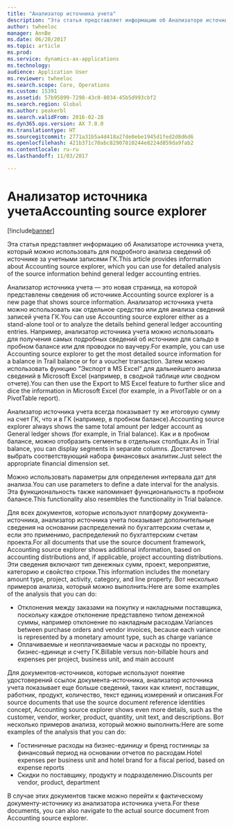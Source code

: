 ```yaml
---
title: "Анализатор источника учета"
description: "Эта статья представляет информацию об Анализаторе источника учета, который можно использовать для подробного анализа сведений об источнике за учетными записями ГК."
author: twheeloc
manager: AnnBe
ms.date: 06/20/2017
ms.topic: article
ms.prod: 
ms.service: dynamics-ax-applications
ms.technology: 
audience: Application User
ms.reviewer: twheeloc
ms.search.scope: Core, Operations
ms.custom: 15391
ms.assetid: 57b95899-7298-43c0-8034-45b5d993cbf2
ms.search.region: Global
ms.author: peakerbl
ms.search.validFrom: 2016-02-28
ms.dyn365.ops.version: AX 7.0.0
ms.translationtype: HT
ms.sourcegitcommit: 2771a31b5a4d418a27de0ebe1945d1fed2d8d6d6
ms.openlocfilehash: 421b371c70abc82907810244e8224d859da9fab2
ms.contentlocale: ru-ru
ms.lasthandoff: 11/03/2017

---
```


# <a name="accounting-source-explorer"></a><span data-ttu-id="4354b-103">Анализатор источника учета</span><span class="sxs-lookup"><span data-stu-id="4354b-103">Accounting source explorer</span></span>

[!include[banner](../includes/banner.md)]


<span data-ttu-id="4354b-104">Эта статья представляет информацию об Анализаторе источника учета, который можно использовать для подробного анализа сведений об источнике за учетными записями ГК.</span><span class="sxs-lookup"><span data-stu-id="4354b-104">This article provides information about Accounting source explorer, which you can use for detailed analysis of the source information behind general ledger accounting entries.</span></span>

<span data-ttu-id="4354b-105">Анализатор источника учета — это новая страница, на которой представлены сведения об источнике.</span><span class="sxs-lookup"><span data-stu-id="4354b-105">Accounting source explorer is a new page that shows source information.</span></span> <span data-ttu-id="4354b-106">Анализатор источника учета можно использовать как отдельное средство или для анализа сведений записей учета ГК.</span><span class="sxs-lookup"><span data-stu-id="4354b-106">You can use Accounting source explorer either as a stand-alone tool or to analyze the details behind general ledger accounting entries.</span></span> <span data-ttu-id="4354b-107">Например, анализатор источника учета можно использовать для получения самых подробных сведений об источнике для сальдо в пробном балансе или для проводки по ваучеру.</span><span class="sxs-lookup"><span data-stu-id="4354b-107">For example, you can use Accounting source explorer to get the most detailed source information for a balance in Trail balance or for a voucher transaction.</span></span> <span data-ttu-id="4354b-108">Затем можно использовать функцию "Экспорт в MS Excel" для дальнейшего анализа сведений в Microsoft Excel (например, в сводной таблице или сводном отчете).</span><span class="sxs-lookup"><span data-stu-id="4354b-108">You can then use the Export to MS Excel feature to further slice and dice the information in Microsoft Excel (for example, in a PivotTable or on a PivotTable report).</span></span>

<span data-ttu-id="4354b-109">Анализатор источника учета всегда показывает ту же итоговую сумму на счет ГК, что и в ГК (например, в пробном балансе).</span><span class="sxs-lookup"><span data-stu-id="4354b-109">Accounting source explorer always shows the same total amount per ledger account as General ledger shows (for example, in Trial balance).</span></span> <span data-ttu-id="4354b-110">Как и в пробном балансе, можно отобразить сегменты в отдельных столбцах.</span><span class="sxs-lookup"><span data-stu-id="4354b-110">As in Trial balance, you can display segments in separate columns.</span></span> <span data-ttu-id="4354b-111">Достаточно выбрать соответствующий набора финансовых аналитик.</span><span class="sxs-lookup"><span data-stu-id="4354b-111">Just select the appropriate financial dimension set.</span></span> 

<span data-ttu-id="4354b-112">Можно использовать параметры для определения интервала дат для анализа.</span><span class="sxs-lookup"><span data-stu-id="4354b-112">You can use parameters to define a date interval for the analysis.</span></span> <span data-ttu-id="4354b-113">Эта функциональность также напоминает функциональность в пробном балансе.</span><span class="sxs-lookup"><span data-stu-id="4354b-113">This functionality also resembles the functionality in Trial balance.</span></span>

<span data-ttu-id="4354b-114">Для всех документов, которые используют платформу документа-источника, анализатор источника учета показывает дополнительные сведения на основании распределений по бухгалтерским счетам и, если это применимо, распределений по бухгалтерским счетам проекта.</span><span class="sxs-lookup"><span data-stu-id="4354b-114">For all documents that use the source document framework, Accounting source explorer shows additional information, based on accounting distributions and, if applicable, project accounting distributions.</span></span> <span data-ttu-id="4354b-115">Эти сведения включают тип денежных сумм, проект, мероприятие, категорию и свойство строки.</span><span class="sxs-lookup"><span data-stu-id="4354b-115">This information includes the monetary amount type, project, activity, category, and line property.</span></span> <span data-ttu-id="4354b-116">Вот несколько примеров анализа, который можно выполнить:</span><span class="sxs-lookup"><span data-stu-id="4354b-116">Here are some examples of the analysis that you can do:</span></span>

-   <span data-ttu-id="4354b-117">Отклонения между заказами на покупку и накладными поставщика, поскольку каждое отклонение представлено типом денежной суммы, например отклонение по накладным расходам.</span><span class="sxs-lookup"><span data-stu-id="4354b-117">Variances between purchase orders and vendor invoices, because each variance is represented by a monetary amount type, such as charge variance</span></span>
-   <span data-ttu-id="4354b-118">Оплачиваемые и неоплачиваемые часы и расходы по проекту, бизнес-единице и счету ГК.</span><span class="sxs-lookup"><span data-stu-id="4354b-118">Billable versus non-billable hours and expenses per project, business unit, and main account</span></span>

<span data-ttu-id="4354b-119">Для документов-источников, которые используют понятие удостоверений ссылок документа-источника, анализатор источника учета показывает еще больше сведений, таких как клиент, поставщик, работник, продукт, количество, текст единиц измерений и описания.</span><span class="sxs-lookup"><span data-stu-id="4354b-119">For source documents that use the source document reference identities concept, Accounting source explorer shows even more details, such as the customer, vendor, worker, product, quantity, unit text, and descriptions.</span></span> <span data-ttu-id="4354b-120">Вот несколько примеров анализа, который можно выполнить:</span><span class="sxs-lookup"><span data-stu-id="4354b-120">Here are some examples of the analysis that you can do:</span></span>

-   <span data-ttu-id="4354b-121">Гостиничные расходы на бизнес-единицу и бренд гостиницы за финансовый период на основании отчетов по расходам.</span><span class="sxs-lookup"><span data-stu-id="4354b-121">Hotel expenses per business unit and hotel brand for a fiscal period, based on expense reports</span></span>
-   <span data-ttu-id="4354b-122">Скидки по поставщику, продукту и подразделению.</span><span class="sxs-lookup"><span data-stu-id="4354b-122">Discounts per vendor, product, department</span></span>

<span data-ttu-id="4354b-123">В случае этих документов также можно перейти к фактическому документу-источнику из анализатора источника учета.</span><span class="sxs-lookup"><span data-stu-id="4354b-123">For these documents, you can also navigate to the actual source document from Accounting source explorer.</span></span>




